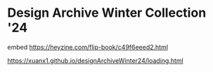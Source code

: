 # Design Archive Winter Collection '24

embed https://heyzine.com/flip-book/c49f6eeed2.html

https://xuanx1.github.io/designArchiveWinter24/loading.html

